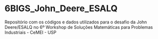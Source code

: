 # 6BIGS_John_Deere_ESALQ
Repositório com os códigos e dados utilizados para o desafio da John Deere/ESALQ no 6º Workshop de Soluções Matemáticas para Problemas Industriais - CeMEI - USP

